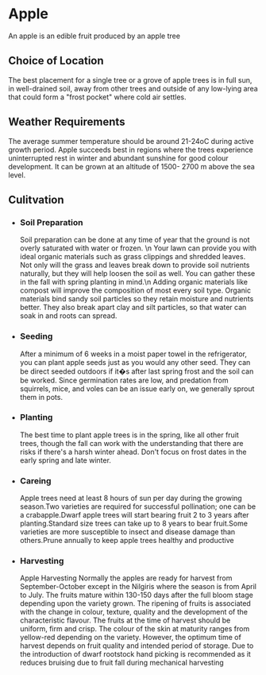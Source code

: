 # Apple 
An apple is an edible fruit produced by an apple tree
## Choice of Location 
The best placement for a single tree or a grove of apple trees is in full sun, in well-drained soil, away from other trees and outside of any low-lying area that could form a "frost pocket" where cold air settles. 
## Weather Requirements 
The average summer temperature should be around 21-24oC during active growth period. Apple succeeds best in regions where the trees experience uninterrupted rest in winter and abundant sunshine for good colour development. It can be grown at an altitude of 1500- 2700 m above the sea level. 
## Culitvation 
  - ### Soil Preparation 
    Soil preparation can be done at any time of year that the ground is not overly saturated with water or frozen. \n Your lawn can provide you with ideal organic materials such as grass clippings and shredded leaves. Not only will the grass and leaves break down to provide soil nutrients naturally, but they will help loosen the soil as well. You can gather these in the fall with spring planting in mind.\n Adding organic materials like compost will improve the composition of most every soil type. Organic materials bind sandy soil particles so they retain moisture and nutrients better. They also break apart clay and silt particles, so that water can soak in and roots can spread. 
  - ### Seeding 
    After a minimum of 6 weeks in a moist paper towel in the refrigerator, you can plant apple seeds just as you would any other seed.  They can be direct seeded outdoors if it�s after last spring frost and the soil can be worked.  Since germination rates are low, and predation from squirrels, mice, and voles can be an issue early on, we generally sprout them in pots. 
  - ### Planting 
    The best time to plant apple trees is in the spring, like all other fruit trees, though the fall can work with the understanding that there are risks if there's a harsh winter ahead. Don't focus on frost dates in the early spring and late winter. 
  - ### Careing 
    Apple trees need at least 8 hours of sun per day during the growing season.Two varieties are required for successful pollination; one can be a crabapple.Dwarf apple trees will start bearing fruit 2 to 3 years after planting.Standard size trees can take up to 8 years to bear fruit.Some varieties are more susceptible to insect and disease damage than others.Prune annually to keep apple trees healthy and productive 
  - ### Harvesting 
    Apple Harvesting Normally the apples are ready for harvest from September-October except in the Nilgiris where the season is from April to July. The fruits mature within 130-150 days after the full bloom stage depending upon the variety grown. The ripening of fruits is associated with the change in colour, texture, quality and the development of the characteristic flavour. The fruits at the time of harvest should be uniform, firm and crisp. The colour of the skin at maturity ranges from yellow-red depending on the variety. However, the optimum time of harvest depends on fruit quality and intended period of storage. Due to the introduction of dwarf rootstock hand picking is recommended as it reduces bruising due to fruit fall during mechanical harvesting 
